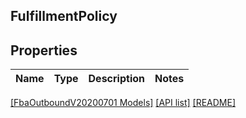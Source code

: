 ## FulfillmentPolicy

## Properties

Name | Type | Description | Notes
------------ | ------------- | ------------- | -------------

[[FbaOutboundV20200701 Models]](../) [[API list]](../../Api) [[README]](../../../README.md)
